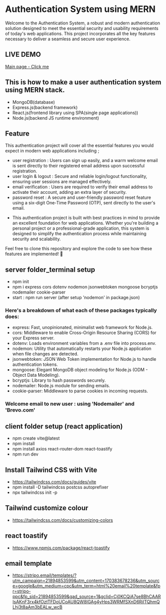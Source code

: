 # Authentication System using MERN 
Welcome to the Authentication System, a robust and modern authentication solution designed to meet the essential security and usability requirements of today's web applications. This project incorporates all the key features necessary to deliver a seamless and secure user experience.


## LIVE DEMO
[Main page - Click me](https://youtu.be/36OuuomVFKo)

## This is how to make a user authentication system using MERN stack. 
- MongoDB(database)
- Express.js(backend framework)
- React.js(frontend library using SPA(single page applications))
- Node.js(backend JS runtime environment)

## Feature
This authentication project will cover all the essential features you would expect in modern web applications including ;
- user registration : Users can sign up easily, and a warm welcome email is sent directly to their registered email address upon successful registration.
- user login & logout : Secure and reliable login/logout functionality, ensuring user sessions are managed effectively.
- email verification : Users are required to verify their email address to activate their account, adding an extra layer of security.
- password reset : A secure and user-friendly password reset feature using a six-digit One-Time Password (OTP), sent directly to the user's email.


* This authentication project is built with best practices in mind to provide an excellent foundation for web applications. Whether you're building a personal project or a professional-grade application, this system is designed to simplify the authentication process while maintaining security and scalability.

Feel free to clone this repository and explore the code to see how these features are implemented! 🚀

## server folder_terminal setup
- npm init
- npm i express cors dotenv nodemon jsonwebtoken mongoose bcryptjs nodemailer cookie-parser
- start : npm run server (after setup 'nodemon' in package.json)

### Here's a breakdown of what each of these packages typically does:

- express: Fast, unopinionated, minimalist web framework for Node.js.
- cors: Middleware to enable Cross-Origin Resource Sharing (CORS) for your Express server.
- dotenv: Loads environment variables from a .env file into process.env.
- nodemon: Utility that automatically restarts your Node.js application when file changes are detected.
- jsonwebtoken: JSON Web Token implementation for Node.js to handle authentication tokens.
- mongoose: Elegant MongoDB object modeling for Node.js (ODM - Object Data Modeling).
- bcryptjs: Library to hash passwords securely.
- nodemailer: Node.js module for sending emails.
- cookie-parser: Middleware to parse cookies in incoming requests.

### Welcome email to new user : using 'Nodemailer' and 'Brevo.com'


## client folder setup (react application)
- npm create vite@latest 
- npm install
- npm install axios react-router-dom react-toastify
- npm run dev

## Install Tailwind CSS with Vite
- https://tailwindcss.com/docs/guides/vite
- npm install -D tailwindcss postcss autoprefixer
- npx tailwindcss init -p

## Tailwind customize colour 
- https://tailwindcss.com/docs/customizing-colors

## react toastify
- https://www.npmjs.com/package/react-toastify

## email template
- https://stripo.email/templates/?utm_campaign=21894853599&utm_content=170383678236&utm_source=google&utm_medium=cpc&utm_term=html%20email%20template&fpr=stripo-ppc&fp_sid=21894853599&gad_source=1&gclid=Cj0KCQiA7se8BhCAARIsAKnF3rx4kfOztTFDoUCoAU8QW8lGAg4yHps3WRMfSXnD6RilTQhmQLhj3t8aAm3bEALw_wcB


